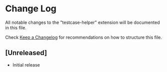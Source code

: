 # Change Log

All notable changes to the "testcase-helper" extension will be documented in this file.

Check [Keep a Changelog](http://keepachangelog.com/) for recommendations on how to structure this file.

## [Unreleased]

- Initial release